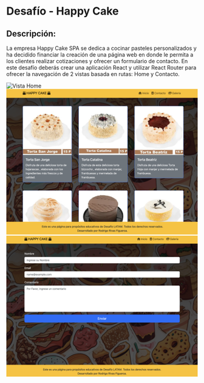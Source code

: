 # Desafío - Happy Cake

## Descripción:
La empresa Happy Cake SPA se dedica a cocinar pasteles personalizados y ha decidido financiar la creación de una página web en donde le permita a los clientes realizar cotizaciones y ofrecer un formulario de contacto.
En este desafío deberás crear una aplicación React y utilizar React Router para ofrecer la navegación de 2 vistas basada en rutas: Home y Contacto.

![Vista Home](src/assets/readme/home.png)
![Vista Galeria](src/assets/readme/galeria.png)
![Vista Contacto](src/assets/readme/contacto.png)

